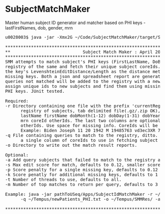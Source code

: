 # SubjectMatchMaker
Master human subject ID generator and matcher based on PHI keys - lastFirstNames, dob, gender, mrn

<pre>
u0028003$ java -jar -Xmx2G ~/Code/SubjectMatchMaker/target/SubjectMatchMaker_0.1.jar 

**************************************************************************************
**                            Subject Match Maker : April 2022                      **
**************************************************************************************
SMM attempts to match subject's PHI keys (FirstLastName, DoB, Gender, MRN) against a
registry of the same and fetch their unique subject coreIds.  SMM uses a sum of
the key's LevenshteinEditDistance/Length as the distance metric with penalties for
missing keys. Both a json and spreadsheet report are generated. If indicated,
queries not matched will be added to the registry with a new coreId. Use this tool to
assign unique ids to new subjects and find them using missing, partial, typo altered
PHI keys. JUnit tested.

Required:
-r Directory containing one file with the prefix 'currentRegistry_' that contains a
      registry of subjects, tab delimited file(.gz/.zip OK), one subject per line: 
      lastName firstName dobMonth(1-12) dobDay(1-31) dobYear(1900-2050) gender(M|F)
      mrn coreId otherIds. The last two columns are optional. Semicolon delimit
      otherIds. Use space for missing info. CoreIds will be created as needed.
      Example: Biden Joseph 11 20 1942 M 19485763 vd3ec3XR 7474732,847362
-q File containing queries to match to the registry, ditto. Alternatively, provide
      a single column of coreIds to use in fetching subject info from the registry.
-o Directory to write out the match result reports.

Optional:
-a Add query subjects that failed to match to the registry and assign them a coreId.
-s Max edit score for match, defaults to 0.12, smaller scores are more stringent.
-p Score penalty for a single missing key, defaults to 0.12
-k Score penatly for additional missing keys, defaults to 1
-t Number of threads to use, defaults to all.
-m Number of top matches to return per query, defaults to 3

Example: java -jar pathToUSeq/Apps/SubjectIdMatchMaker -r ~/PHI/SMMRegistry 
      -q ~/Tempus/newPatients_PHI.txt -o ~/Tempus/SMMRes/ -a 

**************************************************************************************
</pre>
